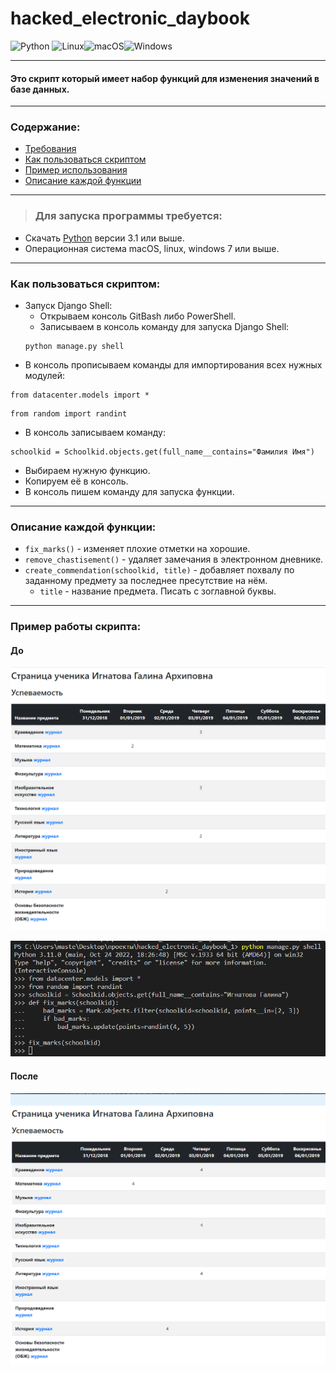 # hacked_electronic_daybook
![Python](https://img.shields.io/badge/python-3670A0?style=for-the-badge&logo=python&logoColor=ffdd54)
![Linux](https://img.shields.io/badge/Linux-FCC624?style=for-the-badge&logo=linux&logoColor=black)![macOS](https://img.shields.io/badge/mac%20os-000000?style=for-the-badge&logo=macos&logoColor=F0F0F0)![Windows](https://img.shields.io/badge/Windows-0078D6?style=for-the-badge&logo=windows&logoColor=white)

___
#### Это скрипт который имеет набор функций для изменения значений в базе данных. 
___
### Содержание:
* [Требования](https://github.com/Artuom4ik/hacked_electronic_daybook#%D0%B4%D0%BB%D1%8F-%D0%B7%D0%B0%D0%BF%D1%83%D1%81%D0%BA%D0%B0-%D0%BF%D1%80%D0%BE%D0%B3%D1%80%D0%B0%D0%BC%D0%BC%D1%8B-%D1%82%D1%80%D0%B5%D0%B1%D1%83%D0%B5%D1%82%D1%81%D1%8F)
* [Как пользоваться скриптом](https://github.com/Artuom4ik/hacked_electronic_daybook#%D0%BA%D0%B0%D0%BA-%D0%BF%D0%BE%D0%BB%D1%8C%D0%B7%D0%BE%D0%B2%D0%B0%D1%82%D1%8C%D1%81%D1%8F-%D1%81%D0%BA%D1%80%D0%B8%D0%BF%D1%82%D0%BE%D0%BC)
* [Пример использования](https://github.com/Artuom4ik/hacked_electronic_daybook#%D0%BF%D1%80%D0%B8%D0%BC%D0%B5%D1%80-%D1%80%D0%B0%D0%B1%D0%BE%D1%82%D1%8B-%D1%81%D0%BA%D1%80%D0%B8%D0%BF%D1%82%D0%B0)
* [Описание каждой функции](https://github.com/Artuom4ik/hacked_electronic_daybook#%D0%BE%D0%BF%D0%B8%D1%81%D0%B0%D0%BD%D0%B8%D0%B5-%D0%BA%D0%B0%D0%B6%D0%B4%D0%BE%D0%B9-%D1%84%D1%83%D0%BD%D0%BA%D1%86%D0%B8%D0%B8)
___
>### Для запуска программы требуется:
 * Скачать [Python](https://www.python.org/) версии 3.1 или выше.
 * Операционная система macOS, linux, windows 7 или выше.
___
### Как пользоваться скриптом:
* Запуск Django Shell: 
    * Открываем консоль GitBash либо PowerShell.
    * Записываем в консоль команду для запуска Django Shell:
    ```
    python manage.py shell
    ```
* В консоль прописываем команды для импортирования всех нужных модулей:
```
from datacenter.models import *
```
```
from random import randint
```
* В консоль записываем команду:

```
schoolkid = Schoolkid.objects.get(full_name__contains="Фамилия Имя")
```

* Выбираем нужную функцию.
* Копируем её в консоль.
* В консоль пишем команду для запуска функции.
___
### Описание каждой функции:
* ```fix_marks()``` - изменяет плохие отметки на хорошие.
* ```remove_chastisement()``` - удаляет замечания в электронном дневнике.
* ```create_commendation(schoolkid, title)``` - добавляет похвалу по заданному предмету за последнее пресутствие на нём.
    * ```title``` - название предмета. Писать с зоглавной буквы.
___
### Пример работы скрипта:
#### До
![до](images/image.png)

![](images/scripts.png)

#### После
![после](images/image1.png)

